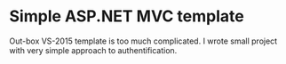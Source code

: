 # Simple ASP.NET MVC template

Out-box VS-2015 template is too much complicated. I wrote small project with very simple approach to authentification.
